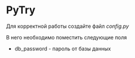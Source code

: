 # PyTry
Для корректной работы создайте файл _config.py_

В него необходимо поместить следующие поля
* db_password - пароль от базы данных